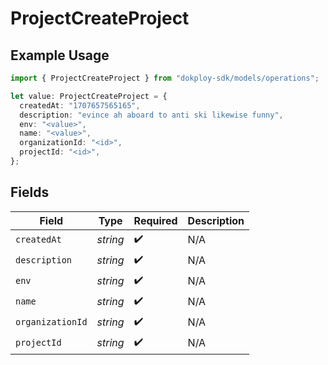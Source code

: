 # ProjectCreateProject

## Example Usage

```typescript
import { ProjectCreateProject } from "dokploy-sdk/models/operations";

let value: ProjectCreateProject = {
  createdAt: "1707657565165",
  description: "evince ah aboard to anti ski likewise funny",
  env: "<value>",
  name: "<value>",
  organizationId: "<id>",
  projectId: "<id>",
};
```

## Fields

| Field              | Type               | Required           | Description        |
| ------------------ | ------------------ | ------------------ | ------------------ |
| `createdAt`        | *string*           | :heavy_check_mark: | N/A                |
| `description`      | *string*           | :heavy_check_mark: | N/A                |
| `env`              | *string*           | :heavy_check_mark: | N/A                |
| `name`             | *string*           | :heavy_check_mark: | N/A                |
| `organizationId`   | *string*           | :heavy_check_mark: | N/A                |
| `projectId`        | *string*           | :heavy_check_mark: | N/A                |